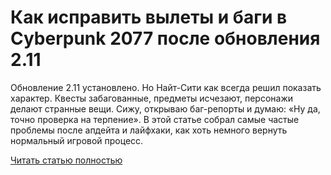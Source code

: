 # Как исправить вылеты и баги в Cyberpunk 2077 после обновления 2.11



Обновление 2.11 установлено. Но Найт-Сити как всегда решил показать характер. Квесты забагованные, предметы исчезают, персонажи делают странные вещи. Сижу, открываю баг-репорты и думаю: «Ну да, точно проверка на терпение». В этой статье собрал самые частые проблемы после апдейта и лайфхаки, как хоть немного вернуть нормальный игровой процесс.

[Читать статью полностью](https://xyberbara.com/gaming/cyberpunk-2077-phantom-liberty-2-11/)
